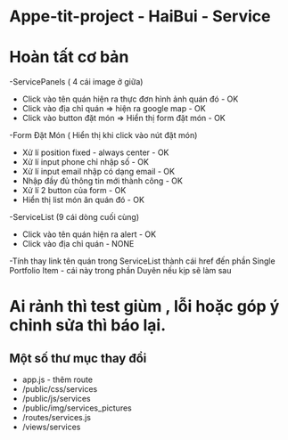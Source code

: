 # Appe-tit-project - HaiBui - Service

# Hoàn tất cơ bản

-ServicePanels ( 4 cái image ở giữa)
<ul>
	<li>Click vào tên quán hiện ra thực đơn hình ảnh quán đó  -  OK</li>
	<li>Click vào địa chỉ quán => hiện ra google map          -  OK</li>
	<li>Click vào button đặt món => Hiển thị form đặt món     -  OK</li>
</ul> 
-Form Đặt Món ( Hiển thị khi click vào nút đặt món)
<ul>
	<li>Xử lí position fixed - always center 		          -  OK</li>
	<li>Xử lí input phone chỉ nhập số                         -  OK</li>
	<li>Xử lí input email nhập có dạng email                  -  OK</li>
	<li>Nhập đầy đủ thông tin mới thành công                  -  OK</li>
	<li>Xử lí 2 button của form                               -  OK</li>
	<li>Hiển thị list món ăn quán đó                          -  OK</li>
</ul>
-ServiceList (9 cái dòng cuối cùng)
<ul>
	<li>Click vào tên quán hiện ra alert                      -  OK</li>
	<li>Click vào địa chỉ quán                                -  NONE</li>
</ul>

-Tính thay link tên quán trong ServiceList thành cái href đến phần Single Portfolio Item - cái này trong phần Duyên nếu kịp sẽ làm sau

# Ai rảnh thì test giùm , lỗi hoặc góp ý chỉnh sửa thì báo lại.

## Một số thư mục thay đổi
<ul>
	<li>app.js - thêm route </li>
	<li>/public/css/services</li>
	<li>/public/js/services</li>
	<li>/public/img/services_pictures</li>
	<li>/routes/services.js</li>
	<li>/views/services</li>
</ul>



